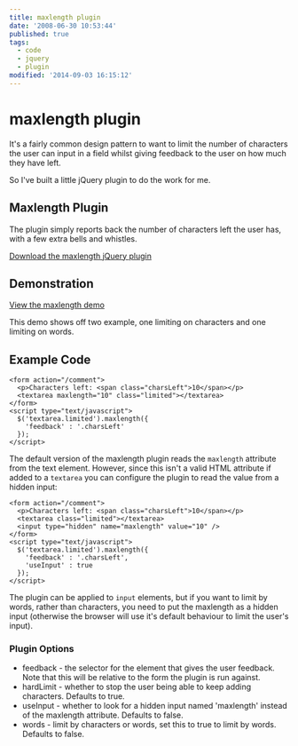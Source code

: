 ```yaml
---
title: maxlength plugin
date: '2008-06-30 10:53:44'
published: true
tags:
  - code
  - jquery
  - plugin
modified: '2014-09-03 16:15:12'
---
```

# maxlength plugin

It's a fairly common design pattern to want to limit the number of characters the user can input in a field whilst giving feedback to the user on how much they have left.

So I've built a little jQuery plugin to do the work for me.


<!--more-->

## Maxlength Plugin

The plugin simply reports back the number of characters left the user has, with a few extra bells and whistles.

[Download the maxlength jQuery plugin](http://remysharp.com/downloads/jquery.maxlength.js)

## Demonstration

[View the maxlength demo](http://remysharp.com/demo/maxlength.html)

This demo shows off two example, one limiting on characters and one limiting on words.

## Example Code

<pre><code>&lt;form action=&quot;/comment&quot;&gt;
  &lt;p&gt;Characters left: &lt;span class=&quot;charsLeft&quot;&gt;10&lt;/span&gt;&lt;/p&gt;
  &lt;textarea maxlength=&quot;10&quot; class=&quot;limited&quot;&gt;&lt;/textarea&gt;
&lt;/form&gt;
&lt;script type=&quot;text/javascript&quot;&gt;
  $('textarea.limited').maxlength({
    'feedback' : '.charsLeft'
  });
&lt;/script&gt;</code></pre>

The default version of the maxlength plugin reads the <code>maxlength</code> attribute from the text element.  However, since this isn't a valid HTML attribute if added to a <code>textarea</code> you can configure the plugin to read the value from a hidden input:

<pre><code>&lt;form action=&quot;/comment&quot;&gt;
  &lt;p&gt;Characters left: &lt;span class=&quot;charsLeft&quot;&gt;10&lt;/span&gt;&lt;/p&gt;
  &lt;textarea class=&quot;limited&quot;&gt;&lt;/textarea&gt;
  &lt;input type=&quot;hidden&quot; name=&quot;maxlength&quot; value=&quot;10&quot; /&gt;
&lt;/form&gt;
&lt;script type=&quot;text/javascript&quot;&gt;
  $('textarea.limited').maxlength({
    'feedback' : '.charsLeft',
    'useInput' : true
  });
&lt;/script&gt;</code></pre>

The plugin can be applied to <code>input</code> elements, but if you want to limit by words, rather than characters, you need to put the maxlength as a hidden input (otherwise the browser will use it's default behaviour to limit the user's input).

### Plugin Options

* feedback - the selector for the element that gives the user feedback. Note that this will be relative to the form the plugin is run against.
* hardLimit - whether to stop the user being able to keep adding characters. Defaults to true.
* useInput - whether to look for a hidden input named 'maxlength' instead of the maxlength attribute. Defaults to false.
* words - limit by characters or words, set this to true to limit by words. Defaults to false.
